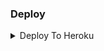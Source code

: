 ### Deploy

<details><summary>Deploy To Heroku</summary>
<p>
<br>
<a href="https://heroku.com/deploy?template=https://github.com/DX-MODS/WhatsBixby">
  <img src="https://www.herokucdn.com/deploy/button.svg" alt="Deploy">
</a>
</p>
</details>

